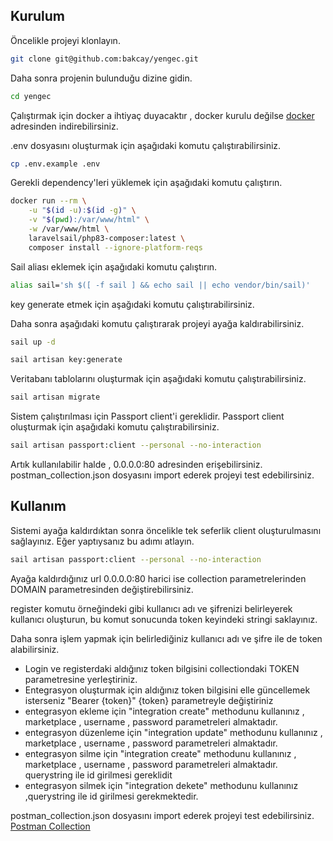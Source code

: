 
## Kurulum

Öncelikle projeyi klonlayın.

```bash
git clone git@github.com:bakcay/yengec.git
```

Daha sonra projenin bulunduğu dizine gidin.

```bash
cd yengec
```

Çalıştırmak için docker a ihtiyaç duyacaktır , docker kurulu değilse [docker](https://docs.docker.com/get-docker/) adresinden indirebilirsiniz.



.env dosyasını oluşturmak için aşağıdaki komutu çalıştırabilirsiniz.

```bash
cp .env.example .env
```

Gerekli dependency'leri yüklemek için aşağıdaki komutu çalıştırın.

```bash
docker run --rm \
    -u "$(id -u):$(id -g)" \
    -v "$(pwd):/var/www/html" \
    -w /var/www/html \
    laravelsail/php83-composer:latest \
    composer install --ignore-platform-reqs
```

Sail aliası eklemek için aşağıdaki komutu çalıştırın.
```bash
alias sail='sh $([ -f sail ] && echo sail || echo vendor/bin/sail)'
```

key generate etmek için aşağıdaki komutu çalıştırabilirsiniz.



Daha sonra aşağıdaki komutu çalıştırarak projeyi ayağa kaldırabilirsiniz.

```bash
sail up -d
```

```bash
sail artisan key:generate
```



Veritabanı tablolarını oluşturmak için aşağıdaki komutu çalıştırabilirsiniz.

```bash
sail artisan migrate
```

Sistem çalıştırılması için Passport client'i gereklidir. Passport client oluşturmak için aşağıdaki komutu çalıştırabilirsiniz.

```bash
sail artisan passport:client --personal --no-interaction
```

Artık kullanılabilir halde , 0.0.0.0:80 adresinden erişebilirsiniz. 
postman_collection.json dosyasını import ederek projeyi test edebilirsiniz.

## Kullanım

Sistemi ayağa kaldırdıktan sonra öncelikle tek seferlik client oluşturulmasını sağlayınız. Eğer yaptıysanız bu adımı atlayın.
```bash
sail artisan passport:client --personal --no-interaction
```
Ayağa kaldırdığınız url 0.0.0.0:80 harici ise collection parametrelerinden DOMAIN parametresinden değiştirebilirsiniz.

register komutu örneğindeki gibi kullanıcı adı ve şifrenizi belirleyerek kullanıcı oluşturun, bu komut sonucunda token keyindeki stringi saklayınız.

Daha sonra işlem yapmak için belirlediğiniz kullanıcı adı ve şifre ile de token alabilirsiniz.

- Login ve registerdaki aldığınız token bilgisini collectiondaki TOKEN parametresine yerleştiriniz.
- Entegrasyon oluşturmak için aldığınız token bilgisini elle güncellemek isterseniz "Bearer {token}" {token} parametreyle değiştiriniz
- entegrasyon ekleme için "integration create" methodunu kullanınız , marketplace , username , password parametreleri almaktadır.
- entegrasyon düzenleme için "integration update" methodunu kullanınız , marketplace , username , password parametreleri almaktadır.
- entegrasyon silme için "integration create" methodunu kullanınız , marketplace , username , password parametreleri almaktadır. querystring ile id girilmesi gereklidit
- entegrasyon silmek için "integration dekete" methodunu kullanınız ,querystring ile id girilmesi gerekmektedir.





postman_collection.json dosyasını import ederek projeyi test edebilirsiniz.
[Postman Collection](postman_collection.json)



